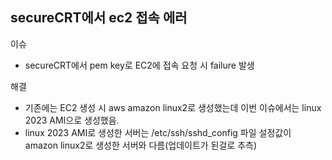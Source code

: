 ## secureCRT에서 ec2 접속 에러
이슈
- secureCRT에서 pem key로 EC2에 접속 요청 시 failure 발생  

해결
- 기존에는 EC2 생성 시 aws amazon linux2로 생성했는데 이번 이슈에서는 linux 2023 AMI으로 생성했음.  
- linux 2023 AMI로 생성한 서버는 /etc/ssh/sshd_config 파일 설정값이 amazon linux2로 생성한 서버와 다름(업데이트가 된걸로 추측)


